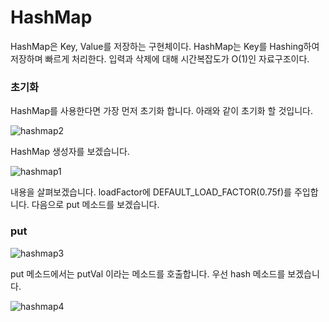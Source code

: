 # HashMap
HashMap은 Key, Value를 저장하는 구현체이다. HashMap는 Key를 Hashing하여 저장하며 빠르게 처리한다.
입력과 삭제에 대해 시간복잡도가 O(1)인 자료구조이다.

### 초기화
HashMap를 사용한다면 가장 먼저 초기화 합니다.
아래와 같이 초기화 할 것입니다.

![hashmap2](https://user-images.githubusercontent.com/42162127/227927621-6c8cb62e-0665-4c21-8087-8df1bdef88c1.PNG)

HashMap 생성자를 보겠습니다.

![hashmap1](https://user-images.githubusercontent.com/42162127/227927852-c320b2a1-e051-4a49-827c-0ae78bc57e3d.PNG)

내용을 살펴보겠습니다. loadFactor에 DEFAULT_LOAD_FACTOR(0.75f)를 주입합니다. 다음으로 put 메소드를 보겠습니다.

### put

![hashmap3](https://user-images.githubusercontent.com/42162127/227928526-75e9e8d1-7adc-4eda-af0f-e2775c1bdc77.PNG)

put 메소드에서는 putVal 이라는 메소드를 호출합니다. 우선 hash 메소드를 보겠습니다.

![hashmap4](https://user-images.githubusercontent.com/42162127/227928877-c6f2f26c-fc5a-4c60-b647-0e83dbb7d646.PNG)


